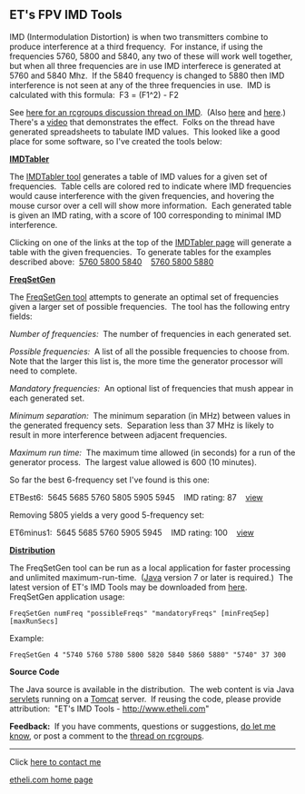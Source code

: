 ET's FPV IMD Tools
------------------

IMD (Intermodulation Distortion) is when two transmitters combine to
produce interference at a third frequency.  For instance, if using the
frequencies 5760, 5800 and 5840, any two of these will work well
together, but when all three frequencies are in use IMD interferece is
generated at 5760 and 5840 Mhz.  If the 5840 frequency is changed to
5880 then IMD interference is not seen at any of the three frequencies
in use.  IMD is calculated with this formula:  F3 = (F1\^2) - F2
 
 See [here for an rcgroups discussion thread on
IMD](http://www.rcgroups.com/forums/showthread.php?t=2447038).  (Also
[here](http://forum.multigp.com/forum/event-race-management/186-frequency-profiles-what-they-actually-mean)
and
[here](http://www.nwfpv.com/the-lounge/189-5-8ghz-fpv-distortion-imd-intermodulation-distortion.html).) 
There's a [video](http://www.youtube.com/watch?v=axWXu8ih8Oc) that
demonstrates the effect.  Folks on the thread have generated
spreadsheets to tabulate IMD values.  This looked like a good place for
some software, so I've created the tools below:
 
 [**IMDTabler**](http://etserv.etheli.com/IMDTabler/run)
 
 The [IMDTabler tool](http://etserv.etheli.com/IMDTabler/run) generates
a table of IMD values for a given set of frequencies.  Table cells are
colored red to indicate where IMD frequencies would cause interference
with the given frequencies, and hovering the mouse cursor over a cell
will show more information.  Each generated table is given an IMD
rating, with a score of 100 corresponding to minimal IMD interference.
 
 Clicking on one of the links at the top of the [IMDTabler
page](http://etserv.etheli.com/IMDTabler/run) will generate a table with
the given frequencies.  To generate tables for the examples described
above:  [5760 5800
5840](http://etserv.etheli.com/IMDTabler/run?freq_values=5760+5800+5840) 
  [5760 5800
5880](http://etserv.etheli.com/IMDTabler/run?freq_values=5760+5800+5880)
 
 [**FreqSetGen**](http://etserv.etheli.com/FreqSetGen/run)
 
 The [FreqSetGen tool](http://etserv.etheli.com/FreqSetGen/run) attempts
to generate an optimal set of frequencies given a larger set of possible
frequencies.  The tool has the following entry fields:
 
 *Number of frequencies:*  The number of frequencies in each generated
set.
 
 *Possible frequencies:*  A list of all the possible frequencies to
choose from.  Note that the larger this list is, the more time the
generator processor will need to complete.
 
 *Mandatory frequencies:*  An optional list of frequencies that mush
appear in each generated set.
 
 *Minimum separation:*  The minimum separation (in MHz) between values
in the generated frequency sets.  Separation less than 37 MHz is likely
to result in more interference between adjacent frequencies.
 
 *Maximum run time:*  The maximum time allowed (in seconds) for a run of
the generator process.  The largest value allowed is 600 (10 minutes).
 
 
So far the best 6-frequency set I've found is this one:

ETBest6:  5645 5685 5760 5805 5905 5945    IMD rating: 87   
[view](http://etserv.etheli.com/IMDTabler/run?freq_values=+5645+5685+5760+5805+5905+5945)
 
Removing 5805 yields a very good 5-frequency set:

ET6minus1:  5645 5685 5760 5905 5945    IMD rating: 100    
[view](http://etserv.etheli.com/IMDTabler/run?freq_values=+5645+5685+5760+5905+5945)
 
**[Distribution](http://www.etheli.com/IMD/dist)**
 
 The FreqSetGen tool can be run as a local application for faster
processing and unlimited maximum-run-time.  ([Java](http://www.java.com)
version 7 or later is required.)  The latest version of ET's IMD Tools
may be downloaded from [here](http://www.etheli.com/IMD/dist). 
FreqSetGen application usage:

    FreqSetGen numFreq "possibleFreqs" "mandatoryFreqs" [minFreqSep] [maxRunSecs]

Example:

    FreqSetGen 4 "5740 5760 5780 5800 5820 5840 5860 5880" "5740" 37 300

**Source Code**
 
 The Java source is available in the distribution.  The web content is
via Java
[servlets](https://www.ntu.edu.sg/home/ehchua/programming/java/JavaServlets.html)
running on a [Tomcat](http://tomcat.apache.org) server.  If reusing the
code, please provide attribution:  "ET's IMD Tools -
http://www.etheli.com"
 
 **Feedback:**  If you have comments, questions or suggestions, [do let
me know](http://www.etheli.com/contact), or post a comment to the
[thread on
rcgroups](http://www.rcgroups.com/forums/showthread.php?t=2447038).

* * * * *

Click [here to contact me](http://www.etheli.com/contact/index.html)

[etheli.com home page](http://www.etheli.com)
